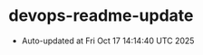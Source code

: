 # devops-readme-update
<!--START_SECTION:activity-->
- Auto-updated at Fri Oct 17 14:14:40 UTC 2025
<!--END_SECTION:activity-->
